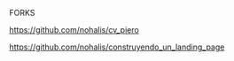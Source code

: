 FORKS

https://github.com/nohalis/cv_piero


https://github.com/nohalis/construyendo_un_landing_page